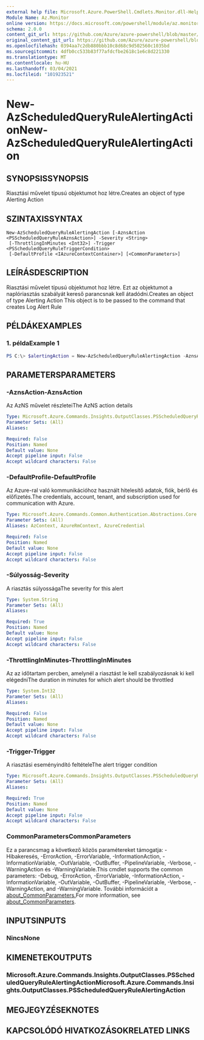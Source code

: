 ```yaml
---
external help file: Microsoft.Azure.PowerShell.Cmdlets.Monitor.dll-Help.xml
Module Name: Az.Monitor
online version: https://docs.microsoft.com/powershell/module/az.monitor/new-azscheduledqueryrulealertingaction
schema: 2.0.0
content_git_url: https://github.com/Azure/azure-powershell/blob/master/src/Monitor/Monitor/help/New-AzScheduledQueryRuleAlertingAction.md
original_content_git_url: https://github.com/Azure/azure-powershell/blob/master/src/Monitor/Monitor/help/New-AzScheduledQueryRuleAlertingAction.md
ms.openlocfilehash: 0394aa7c2db880bbb10c8d68c9d502560c1035bd
ms.sourcegitcommit: 4dfb0cc533b83f77afdcfbe2618c1e6c8d221330
ms.translationtype: MT
ms.contentlocale: hu-HU
ms.lasthandoff: 03/04/2021
ms.locfileid: "101923521"
---
```

# <span data-ttu-id="5ba11-101">New-AzScheduledQueryRuleAlertingAction</span><span class="sxs-lookup"><span data-stu-id="5ba11-101">New-AzScheduledQueryRuleAlertingAction</span></span>

## <span data-ttu-id="5ba11-102">SYNOPSIS</span><span class="sxs-lookup"><span data-stu-id="5ba11-102">SYNOPSIS</span></span>
<span data-ttu-id="5ba11-103">Riasztási művelet típusú objektumot hoz létre.</span><span class="sxs-lookup"><span data-stu-id="5ba11-103">Creates an object of type Alerting Action</span></span>

## <span data-ttu-id="5ba11-104">SZINTAXIS</span><span class="sxs-lookup"><span data-stu-id="5ba11-104">SYNTAX</span></span>

```
New-AzScheduledQueryRuleAlertingAction [-AznsAction <PSScheduledQueryRuleAznsAction>] -Severity <String>
 [-ThrottlingInMinutes <Int32>] -Trigger <PSScheduledQueryRuleTriggerCondition>
 [-DefaultProfile <IAzureContextContainer>] [<CommonParameters>]
```

## <span data-ttu-id="5ba11-105">LEÍRÁS</span><span class="sxs-lookup"><span data-stu-id="5ba11-105">DESCRIPTION</span></span>
<span data-ttu-id="5ba11-106">Riasztási művelet típusú objektumot hoz létre. Ezt az objektumot a naplóriasztás szabályát kereső parancsnak kell átadódni.</span><span class="sxs-lookup"><span data-stu-id="5ba11-106">Creates an object of type Alerting Action This object is to be passed to the command that creates Log Alert Rule</span></span>

## <span data-ttu-id="5ba11-107">PÉLDÁK</span><span class="sxs-lookup"><span data-stu-id="5ba11-107">EXAMPLES</span></span>

### <span data-ttu-id="5ba11-108">1. példa</span><span class="sxs-lookup"><span data-stu-id="5ba11-108">Example 1</span></span>
```powershell
PS C:\> $alertingAction = New-AzScheduledQueryRuleAlertingAction -AznsAction $aznsActionGroup -Severity "1" -Trigger $triggerCondition
```

## <span data-ttu-id="5ba11-109">PARAMETERS</span><span class="sxs-lookup"><span data-stu-id="5ba11-109">PARAMETERS</span></span>

### <span data-ttu-id="5ba11-110">-AznsAction</span><span class="sxs-lookup"><span data-stu-id="5ba11-110">-AznsAction</span></span>
<span data-ttu-id="5ba11-111">Az AzNS művelet részletei</span><span class="sxs-lookup"><span data-stu-id="5ba11-111">The AzNS action details</span></span>

```yaml
Type: Microsoft.Azure.Commands.Insights.OutputClasses.PSScheduledQueryRuleAznsAction
Parameter Sets: (All)
Aliases:

Required: False
Position: Named
Default value: None
Accept pipeline input: False
Accept wildcard characters: False
```

### <span data-ttu-id="5ba11-112">-DefaultProfile</span><span class="sxs-lookup"><span data-stu-id="5ba11-112">-DefaultProfile</span></span>
<span data-ttu-id="5ba11-113">Az Azure-ral való kommunikációhoz használt hitelesítő adatok, fiók, bérlő és előfizetés.</span><span class="sxs-lookup"><span data-stu-id="5ba11-113">The credentials, account, tenant, and subscription used for communication with Azure.</span></span>

```yaml
Type: Microsoft.Azure.Commands.Common.Authentication.Abstractions.Core.IAzureContextContainer
Parameter Sets: (All)
Aliases: AzContext, AzureRmContext, AzureCredential

Required: False
Position: Named
Default value: None
Accept pipeline input: False
Accept wildcard characters: False
```

### <span data-ttu-id="5ba11-114">-Súlyosság</span><span class="sxs-lookup"><span data-stu-id="5ba11-114">-Severity</span></span>
<span data-ttu-id="5ba11-115">A riasztás súlyossága</span><span class="sxs-lookup"><span data-stu-id="5ba11-115">The severity for this alert</span></span>

```yaml
Type: System.String
Parameter Sets: (All)
Aliases:

Required: True
Position: Named
Default value: None
Accept pipeline input: False
Accept wildcard characters: False
```

### <span data-ttu-id="5ba11-116">-ThrottlingInMinutes</span><span class="sxs-lookup"><span data-stu-id="5ba11-116">-ThrottlingInMinutes</span></span>
<span data-ttu-id="5ba11-117">Az az időtartam percben, amelynél a riasztást le kell szabályozásnak ki kell elégedni</span><span class="sxs-lookup"><span data-stu-id="5ba11-117">The duration in minutes for which alert should be throttled</span></span>

```yaml
Type: System.Int32
Parameter Sets: (All)
Aliases:

Required: False
Position: Named
Default value: None
Accept pipeline input: False
Accept wildcard characters: False
```

### <span data-ttu-id="5ba11-118">-Trigger</span><span class="sxs-lookup"><span data-stu-id="5ba11-118">-Trigger</span></span>
<span data-ttu-id="5ba11-119">A riasztási eseményindító feltétele</span><span class="sxs-lookup"><span data-stu-id="5ba11-119">The alert trigger condition</span></span>

```yaml
Type: Microsoft.Azure.Commands.Insights.OutputClasses.PSScheduledQueryRuleTriggerCondition
Parameter Sets: (All)
Aliases:

Required: True
Position: Named
Default value: None
Accept pipeline input: False
Accept wildcard characters: False
```

### <span data-ttu-id="5ba11-120">CommonParameters</span><span class="sxs-lookup"><span data-stu-id="5ba11-120">CommonParameters</span></span>
<span data-ttu-id="5ba11-121">Ez a parancsmag a következő közös paramétereket támogatja: -Hibakeresés, -ErrorAction, -ErrorVariable, -InformationAction, -InformationVariable, -OutVariable, -OutBuffer, -PipelineVariable, -Verbose, -WarningAction és -WarningVariable.</span><span class="sxs-lookup"><span data-stu-id="5ba11-121">This cmdlet supports the common parameters: -Debug, -ErrorAction, -ErrorVariable, -InformationAction, -InformationVariable, -OutVariable, -OutBuffer, -PipelineVariable, -Verbose, -WarningAction, and -WarningVariable.</span></span> <span data-ttu-id="5ba11-122">További információt a [about_CommonParameters.](http://go.microsoft.com/fwlink/?LinkID=113216)</span><span class="sxs-lookup"><span data-stu-id="5ba11-122">For more information, see [about_CommonParameters](http://go.microsoft.com/fwlink/?LinkID=113216).</span></span>

## <span data-ttu-id="5ba11-123">INPUTS</span><span class="sxs-lookup"><span data-stu-id="5ba11-123">INPUTS</span></span>

### <span data-ttu-id="5ba11-124">Nincs</span><span class="sxs-lookup"><span data-stu-id="5ba11-124">None</span></span>

## <span data-ttu-id="5ba11-125">KIMENETEK</span><span class="sxs-lookup"><span data-stu-id="5ba11-125">OUTPUTS</span></span>

### <span data-ttu-id="5ba11-126">Microsoft.Azure.Commands.Insights.OutputClasses.PSScheduledQueryRuleAlertingAction</span><span class="sxs-lookup"><span data-stu-id="5ba11-126">Microsoft.Azure.Commands.Insights.OutputClasses.PSScheduledQueryRuleAlertingAction</span></span>

## <span data-ttu-id="5ba11-127">MEGJEGYZÉSEK</span><span class="sxs-lookup"><span data-stu-id="5ba11-127">NOTES</span></span>

## <span data-ttu-id="5ba11-128">KAPCSOLÓDÓ HIVATKOZÁSOK</span><span class="sxs-lookup"><span data-stu-id="5ba11-128">RELATED LINKS</span></span>
